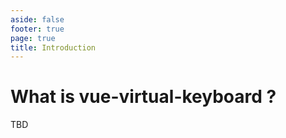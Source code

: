 ```yaml
---
aside: false
footer: true
page: true
title: Introduction
---
```



# What is vue-virtual-keyboard ?

TBD
